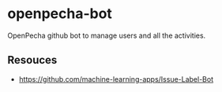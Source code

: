 # openpecha-bot
OpenPecha github bot to manage users and all the activities.


## Resouces
- https://github.com/machine-learning-apps/Issue-Label-Bot
